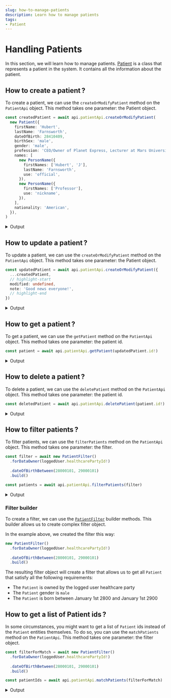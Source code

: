 ```yaml
---
slug: how-to-manage-patients
description: Learn how to manage patients
tags:
- Patient
---
```


# Handling Patients

In this section, we will learn how to manage patients. [Patient](/sdks/references/classes/Patient) is a class that represents a patient in the system. It contains all the information about the patient.

## How to create a patient&#8239;?

To create a patient, we can use the `createOrModifyPatient` method on the `PatientApi` object. This method takes one parameter: the Patient object.

<!-- file://code-samples/how-to/patients/index.mts snippet:create a patient-->
```typescript
const createdPatient = await api.patientApi.createOrModifyPatient(
  new Patient({
    firstName: 'Hubert',
    lastName: 'Farnsworth',
    dateOfBirth: 28410409,
    birthSex: 'male',
    gender: 'male',
    profession: 'CEO/Owner of Planet Express, Lecturer at Mars University',
    names: [
      new PersonName({
        firstNames: ['Hubert', 'J'],
        lastName: 'Farnsworth',
        use: 'official',
      }),
      new PersonName({
        firstNames: ['Professor'],
        use: 'nickname',
      }),
    ],
    nationality: 'American',
  }),
)
```

<details>
    <summary>Output</summary>

```json
{
	"id": "aff58060-8802-4f1a-91a6-e8bb9a343544",
	"identifiers": [],
	"labels": {},
	"codes": {},
	"names": [
		{
			"firstNames": [
				"Hubert",
				"J"
			],
			"prefix": [],
			"suffix": [],
			"lastName": "Farnsworth",
			"use": "official"
		},
		{
			"firstNames": [
				"Professor"
			],
			"prefix": [],
			"suffix": [],
			"use": "nickname"
		}
	],
	"languages": [],
	"addresses": [],
	"mergedIds": {},
	"active": true,
	"deactivationReason": "none",
	"partnerships": [],
	"patientHealthCareParties": [],
	"patientProfessions": [],
	"parameters": {},
	"properties": {},
	"rev": "1-26940e83585225c4a919e8dac2241e90",
	"created": 1664530613307,
	"modified": 1664530613307,
	"author": "b36fa6cb-d7a8-40f0-bcf6-af6ce0decb78",
	"responsible": "ab623d88-baed-40b9-91b7-ab26e9a08db5",
	"firstName": "Hubert",
	"lastName": "Farnsworth",
	"gender": "male",
	"birthSex": "male",
	"personalStatus": "unknown",
	"dateOfBirth": 28410409,
	"profession": "CEO/Owner of Planet Express, Lecturer at Mars University",
	"nationality": "American",
	"systemMetaData": {
		"hcPartyKeys": {},
		"privateKeyShamirPartitions": {},
		"secretForeignKeys": [],
		"cryptedForeignKeys": {},
		"delegations": {
			"ab623d88-baed-40b9-91b7-ab26e9a08db5": {}
		},
		"encryptionKeys": {
			"ab623d88-baed-40b9-91b7-ab26e9a08db5": {}
		},
		"aesExchangeKeys": {},
		"transferKeys": {}
	}
}
```

</details>

## How to update a patient&#8239;?

To update a patient, we can use the `createOrModifyPatient` method on the `PatientApi` object. This method takes one parameter: the Patient object.

<!-- file://code-samples/how-to/patients/index.mts snippet:update a patient-->
```typescript
const updatedPatient = await api.patientApi.createOrModifyPatient({
  ...createdPatient,
  // highlight-start
  modified: undefined,
  note: 'Good news everyone!',
  // highlight-end
})
```

<details>
    <summary>Output</summary>

```json
{
	"id": "aff58060-8802-4f1a-91a6-e8bb9a343544",
	"identifiers": [],
	"labels": {},
	"codes": {},
	"names": [
		{
			"firstNames": [
				"Hubert",
				"J"
			],
			"prefix": [],
			"suffix": [],
			"lastName": "Farnsworth",
			"use": "official"
		},
		{
			"firstNames": [
				"Professor"
			],
			"prefix": [],
			"suffix": [],
			"use": "nickname"
		}
	],
	"languages": [],
	"addresses": [],
	"mergedIds": {},
	"active": true,
	"deactivationReason": "none",
	"partnerships": [],
	"patientHealthCareParties": [],
	"patientProfessions": [],
	"parameters": {},
	"properties": {},
	"rev": "2-9da777d089dc3a159d76ab29fff2acd2",
	"created": 1664530613307,
	"modified": 1664530613678,
	"author": "b36fa6cb-d7a8-40f0-bcf6-af6ce0decb78",
	"responsible": "ab623d88-baed-40b9-91b7-ab26e9a08db5",
	"firstName": "Hubert",
	"lastName": "Farnsworth",
	"gender": "male",
	"birthSex": "male",
	"personalStatus": "unknown",
	"dateOfBirth": 28410409,
	"profession": "CEO/Owner of Planet Express, Lecturer at Mars University",
	"note": "Good news everyone!",
	"nationality": "American",
	"systemMetaData": {
		"hcPartyKeys": {},
		"privateKeyShamirPartitions": {},
		"secretForeignKeys": [],
		"cryptedForeignKeys": {},
		"delegations": {
			"ab623d88-baed-40b9-91b7-ab26e9a08db5": {}
		},
		"encryptionKeys": {
			"ab623d88-baed-40b9-91b7-ab26e9a08db5": {}
		},
		"aesExchangeKeys": {},
		"transferKeys": {}
	}
}
```
</details>

## How to get a patient&#8239;?

To get a patient, we can use the `getPatient` method on the `PatientApi` object. This method takes one parameter: the patient id.

<!-- file://code-samples/how-to/patients/index.mts snippet:get a patient-->
```typescript
const patient = await api.patientApi.getPatient(updatedPatient.id!)
```

<details>
    <summary>Output</summary>

```json
{
	"id": "aff58060-8802-4f1a-91a6-e8bb9a343544",
	"identifiers": [],
	"labels": {},
	"codes": {},
	"names": [
		{
			"firstNames": [
				"Hubert",
				"J"
			],
			"prefix": [],
			"suffix": [],
			"lastName": "Farnsworth",
			"use": "official"
		},
		{
			"firstNames": [
				"Professor"
			],
			"prefix": [],
			"suffix": [],
			"use": "nickname"
		}
	],
	"languages": [],
	"addresses": [],
	"mergedIds": {},
	"active": true,
	"deactivationReason": "none",
	"partnerships": [],
	"patientHealthCareParties": [],
	"patientProfessions": [],
	"parameters": {},
	"properties": {},
	"rev": "2-9da777d089dc3a159d76ab29fff2acd2",
	"created": 1664530613307,
	"modified": 1664530613678,
	"author": "b36fa6cb-d7a8-40f0-bcf6-af6ce0decb78",
	"responsible": "ab623d88-baed-40b9-91b7-ab26e9a08db5",
	"firstName": "Hubert",
	"lastName": "Farnsworth",
	"gender": "male",
	"birthSex": "male",
	"personalStatus": "unknown",
	"dateOfBirth": 28410409,
	"profession": "CEO/Owner of Planet Express, Lecturer at Mars University",
	"note": "Good news everyone!",
	"nationality": "American",
	"systemMetaData": {
		"hcPartyKeys": {},
		"privateKeyShamirPartitions": {},
		"secretForeignKeys": [],
		"cryptedForeignKeys": {},
		"delegations": {
			"ab623d88-baed-40b9-91b7-ab26e9a08db5": {}
		},
		"encryptionKeys": {
			"ab623d88-baed-40b9-91b7-ab26e9a08db5": {}
		},
		"aesExchangeKeys": {},
		"transferKeys": {}
	}
}
```
</details>

## How to delete a patient&#8239;?

To delete a patient, we can use the `deletePatient` method on the `PatientApi` object. This method takes one parameter: the patient id.

<!-- file://code-samples/how-to/patients/index.mts snippet:delete a patient-->
```typescript
const deletedPatient = await api.patientApi.deletePatient(patient.id!)
```

<details>
    <summary>Output</summary>

```json
// TODO Add output
```
</details>

## How to filter patients&#8239;?

To filter patients, we can use the `filterPatients` method on the `PatientApi` object. This method takes one parameter: the filter.

<!-- file://code-samples/how-to/patients/index.mts snippet:get a list of patient-->
```typescript
const filter = await new PatientFilter()
  .forDataOwner(loggedUser.healthcarePartyId!)
  
  .dateOfBirthBetween(28000101, 29000101)
  .build()

const patients = await api.patientApi.filterPatients(filter)
```

<details>
    <summary>Output</summary>

```json
```
</details>

### Filter builder

To create a filter, we can use the [`PatientFilter`](/sdks/references/classes/PatientFilter#methods-1) builder methods. This builder allows us to create complex filter object.

In the example above, we created the filter this way:

<!-- file://code-samples/how-to/patients/index.mts snippet:filter builder-->
```typescript
new PatientFilter()
  .forDataOwner(loggedUser.healthcarePartyId!)
  
  .dateOfBirthBetween(28000101, 29000101)
  .build()
```

The resulting filter object will create a filter that allows us to get all `Patient` that satisfy all the following requirements:

- The `Patient` is owned by the logged user healthcare party
- The `Patient` gender is `male`
- The `Patient` is born between January 1st 2800 and January 1st 2900

## How to get a list of Patient ids&#8239;?

In some circumstances, you might want to get a list of `Patient` ids instead of the `Patient` entities themselves. To do so, you can use the `matchPatients` method on the `PatientApi`. This method takes one parameter: the filter object.

<!-- file://code-samples/how-to/patients/index.mts snippet:get a list of patient ids-->
```typescript
const filterForMatch = await new PatientFilter()
  .forDataOwner(loggedUser.healthcarePartyId!)
  
  .dateOfBirthBetween(28000101, 29000101)
  .build()

const patientIds = await api.patientApi.matchPatients(filterForMatch)
```

<details>
    <summary>Output</summary>

```json
["aff58060-8802-4f1a-91a6-e8bb9a343544"]
```
</details>

